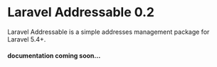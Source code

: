 # Laravel Addressable 0.2

Laravel Addressable is a simple addresses management package for Laravel 5.4+.
 

#### documentation coming soon...